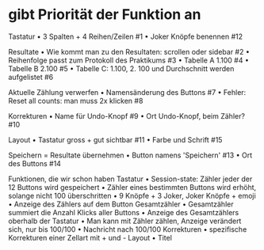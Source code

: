 # gibt Priorität der Funktion an

Tastatur
•	3 Spalten + 4 Reihen/Zeilen #1
•	Joker Knöpfe benennen #12
 
Resultate
•	Wie kommt man zu den Resultaten: scrollen oder sidebar  #2
•	Reihenfolge passt zum Protokoll des Praktikums  #3
•	Tabelle A 1.100 #4
•	Tabelle B 2.100 #5
•	Tabelle C: 1.100, 2. 100 und Durchschnitt werden aufgelistet #6
 
Aktuelle Zählung verwerfen
•	Namensänderung des Buttons #7
•	Fehler: Reset all counts: man muss 2x klicken #8

Korrekturen
•	Name für Undo-Knopf #9
•	Ort Undo-Knopf, beim Zähler? #10
 
Layout
•	Tastatur gross + gut sichtbar #11
•	Farbe und Schrift #15
 
Speichern = Resultate übernehmen
•	Button namens 'Speichern' #13
•	Ort des Buttons #14


Funktionen, die wir schon haben
Tastatur
•	Session-state: Zähler jeder der 12 Buttons wird gespeichert
•	Zähler eines bestimmten Buttons wird erhöht, solange nicht 100 überschritten
•	9 Knöpfe + 3 Joker, Joker Knöpfe + emoji
•	Anzeige des Zählers auf dem Button
Gesamtzähler
•	Gesamtzähler summiert die Anzahl Klicks aller Buttons
•	Anzeige des Gesamtzählers oberhalb der Tastatur
•	Man kann mit Zähler zählen, Anzeige verändert sich, nur bis 100/100
•	Nachricht nach 100/100
Korrekturen
•	spezifische Korrekturen einer Zellart mit + und - 
Layout
•	Titel
